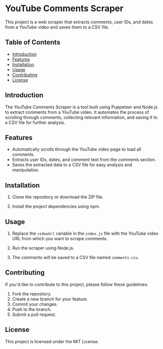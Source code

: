 # YouTube Comments Scraper

This project is a web scraper that extracts comments, user IDs, and dates from a YouTube video and saves them to a CSV file.

## Table of Contents

- [Introduction](#introduction)
- [Features](#features)
- [Installation](#installation)
- [Usage](#usage)
- [Contributing](#contributing)
- [License](#license)

## Introduction

The YouTube Comments Scraper is a tool built using Puppeteer and Node.js to extract comments from a YouTube video. It automates the process of scrolling through comments, collecting relevant information, and saving it to a CSV file for further analysis.

## Features

- Automatically scrolls through the YouTube video page to load all comments.
- Extracts user IDs, dates, and comment text from the comments section.
- Saves the extracted data to a CSV file for easy analysis and manipulation.

## Installation

1. Clone the repository or download the ZIP file.

2. Install the project dependencies using npm.

## Usage

1. Replace the `videoUrl` variable in the `index.js` file with the YouTube video URL from which you want to scrape comments.

2. Run the scraper using Node.js.

3. The comments will be saved to a CSV file named `comments.csv`.

## Contributing

If you'd like to contribute to this project, please follow these guidelines:

1. Fork the repository.
2. Create a new branch for your feature.
3. Commit your changes.
4. Push to the branch.
5. Submit a pull request.

## License

This project is licensed under the MIT License.
